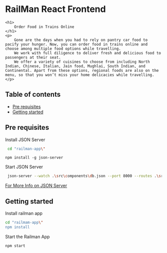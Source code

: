 # RailMan React Frontend
    <h1>
        Order Food in Trains Online
    </h1>
    <p>
        Gone are the days when you had to rely on pantry car food to pacify your hunger. Now, you can order food in trains online and choose among multiple food options while travelling.
        We work with full diligence to deliver fresh and delicious food to passengers at their seat.
        We offer a variety of cuisines to choose from including North Indian, Chinese, Italian, Jain food, Mughlai, South Indian, and Continental. Apart from these options, regional foods are also on the menu, so that you won’t miss your home delicacies while travelling.
    </p>

## Table of contents

<!-- toc -->
- [Pre requisites](#pre-requisites)
- [Getting started](#getting-started)
<!-- tocstop -->
## Pre requisites

Install JSON Server 

```bash
 cd "railman-app\"
```

```
npm install -g json-server
```

Start JSON Server

```bash
 json-server --watch .\src\components\db.json --port 8000 --routes .\src\components\routes.json
```

[For More Info on JSON Server](https://github.com/typicode/json-server)

## Getting started

Install railman app

```bash
cd "railmam-app\"
npm install
```

Start the Railman App

```bash
npm start
```
